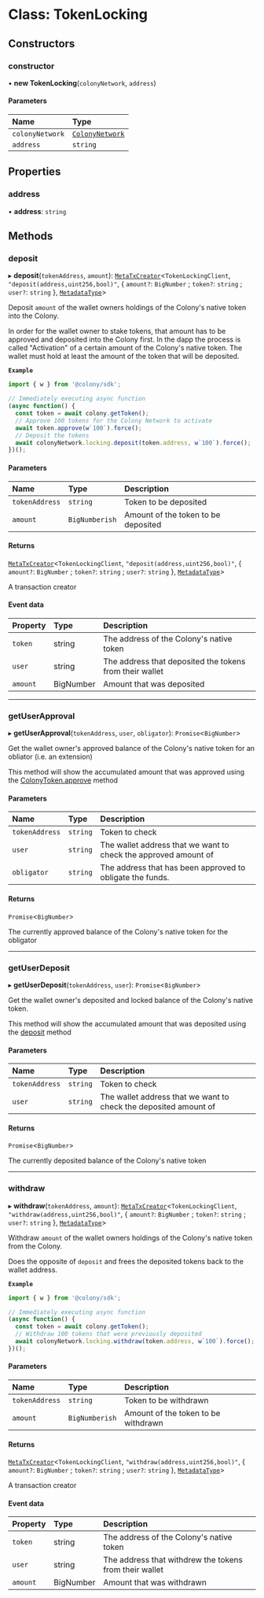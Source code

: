 # Class: TokenLocking

## Constructors

### constructor

• **new TokenLocking**(`colonyNetwork`, `address`)

#### Parameters

| Name | Type |
| :------ | :------ |
| `colonyNetwork` | [`ColonyNetwork`](ColonyNetwork.md) |
| `address` | `string` |

## Properties

### address

• **address**: `string`

## Methods

### deposit

▸ **deposit**(`tokenAddress`, `amount`): [`MetaTxCreator`](MetaTxCreator.md)<`TokenLockingClient`, ``"deposit(address,uint256,bool)"``, { `amount?`: `BigNumber` ; `token?`: `string` ; `user?`: `string`  }, [`MetadataType`](../enums/MetadataType.md)\>

Deposit `amount` of the wallet owners holdings of the Colony's native token into the Colony.

In order for the wallet owner to stake tokens, that amount has to be approved and deposited into the Colony first. In the dapp the process is called "Activation" of a certain amount of the Colony's native token. The wallet must hold at least the amount of the token that will be deposited.

**`Example`**

```typescript
import { w } from '@colony/sdk';

// Immediately executing async function
(async function() {
  const token = await colony.getToken();
  // Approve 100 tokens for the Colony Network to activate
  await token.approve(w`100`).force();
  // Deposit the tokens
  await colonyNetwork.locking.deposit(token.address, w`100`).force();
})();
```

#### Parameters

| Name | Type | Description |
| :------ | :------ | :------ |
| `tokenAddress` | `string` | Token to be deposited |
| `amount` | `BigNumberish` | Amount of the token to be deposited |

#### Returns

[`MetaTxCreator`](MetaTxCreator.md)<`TokenLockingClient`, ``"deposit(address,uint256,bool)"``, { `amount?`: `BigNumber` ; `token?`: `string` ; `user?`: `string`  }, [`MetadataType`](../enums/MetadataType.md)\>

A transaction creator

#### Event data

| Property | Type | Description |
| :------ | :------ | :------ |
| `token` | string | The address of the Colony's native token |
| `user` | string | The address that deposited the tokens from their wallet |
| `amount` | BigNumber | Amount that was deposited |

___

### getUserApproval

▸ **getUserApproval**(`tokenAddress`, `user`, `obligator`): `Promise`<`BigNumber`\>

Get the wallet owner's approved balance of the Colony's native token for an obliator (i.e. an extension)

This method will show the accumulated amount that was approved using the [ColonyToken.approve](ColonyToken.md#approve) method

#### Parameters

| Name | Type | Description |
| :------ | :------ | :------ |
| `tokenAddress` | `string` | Token to check |
| `user` | `string` | The wallet address that we want to check the approved amount of |
| `obligator` | `string` | The address that has been approved to obligate the funds. |

#### Returns

`Promise`<`BigNumber`\>

The currently approved balance of the Colony's native token for the obligator

___

### getUserDeposit

▸ **getUserDeposit**(`tokenAddress`, `user`): `Promise`<`BigNumber`\>

Get the wallet owner's deposited and locked balance of the Colony's native token.

This method will show the accumulated amount that was deposited using the [deposit](TokenLocking.md#deposit) method

#### Parameters

| Name | Type | Description |
| :------ | :------ | :------ |
| `tokenAddress` | `string` | Token to check |
| `user` | `string` | The wallet address that we want to check the deposited amount of |

#### Returns

`Promise`<`BigNumber`\>

The currently deposited balance of the Colony's native token

___

### withdraw

▸ **withdraw**(`tokenAddress`, `amount`): [`MetaTxCreator`](MetaTxCreator.md)<`TokenLockingClient`, ``"withdraw(address,uint256,bool)"``, { `amount?`: `BigNumber` ; `token?`: `string` ; `user?`: `string`  }, [`MetadataType`](../enums/MetadataType.md)\>

Withdraw `amount` of the wallet owners holdings of the Colony's native token from the Colony.

Does the opposite of `deposit` and frees the deposited tokens back to the wallet address.

**`Example`**

```typescript
import { w } from '@colony/sdk';

// Immediately executing async function
(async function() {
  const token = await colony.getToken();
  // Withdraw 100 tokens that were previously deposited
  await colonyNetwork.locking.withdraw(token.address, w`100`).force();
})();
```

#### Parameters

| Name | Type | Description |
| :------ | :------ | :------ |
| `tokenAddress` | `string` | Token to be withdrawn |
| `amount` | `BigNumberish` | Amount of the token to be withdrawn |

#### Returns

[`MetaTxCreator`](MetaTxCreator.md)<`TokenLockingClient`, ``"withdraw(address,uint256,bool)"``, { `amount?`: `BigNumber` ; `token?`: `string` ; `user?`: `string`  }, [`MetadataType`](../enums/MetadataType.md)\>

A transaction creator

#### Event data

| Property | Type | Description |
| :------ | :------ | :------ |
| `token` | string | The address of the Colony's native token |
| `user` | string | The address that withdrew the tokens from their wallet |
| `amount` | BigNumber | Amount that was withdrawn |

